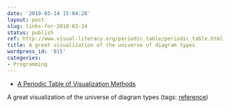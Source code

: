 ```yaml
---
date: '2010-03-14 15:04:28'
layout: post
slug: links-for-2010-03-14
status: publish
ref: http://www.visual-literacy.org/periodic_table/periodic_table.html
title: A great visualization of the universe of diagram types
wordpress_id: '815'
categories:
- Programming
---
```


  * [A Periodic Table of Visualization Methods](http://www.visual-literacy.org/periodic_table/periodic_table.html)


A great visualization of the universe of diagram types (tags: [reference](http://delicious.com/eob/reference))



